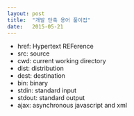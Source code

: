 ```yaml
---
layout: post
title:  "개발 단축 용어 풀이집"
date:   2015-05-21
---
```


* href: Hypertext REFerence
* src: source
* cwd: current working directory
* dist: distribution
* dest: destination
* bin: binary
* stdin: standard input
* stdout: standard output
* ajax: asynchronous javascript and xml
